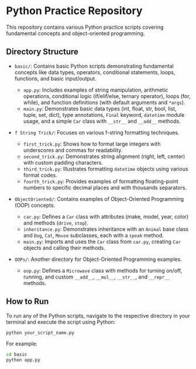 # Python Practice Repository

This repository contains various Python practice scripts covering fundamental concepts and object-oriented programming.

## Directory Structure

- `basic/`: Contains basic Python scripts demonstrating fundamental concepts like data types, operators, conditional statements, loops, functions, and basic input/output.
  - `app.py`: Includes examples of string manipulation, arithmetic operations, conditional logic (if/elif/else, ternary operator), loops (for, while), and function definitions (with default arguments and `*args`).
  - `main.py`: Demonstrates basic data types (int, float, str, bool, list, tuple, set, dict), type annotations, `Final` keyword, `datetime` module usage, and a simple `Car` class with `__str__` and `__add__` methods.

- `f String Trick/`: Focuses on various f-string formatting techniques.
  - `first_trick.py`: Shows how to format large integers with underscores and commas for readability.
  - `second_trick.py`: Demonstrates string alignment (right, left, center) with custom padding characters.
  - `third_trick.py`: Illustrates formatting `datetime` objects using various format codes.
  - `fourth_trick.py`: Provides examples of formatting floating-point numbers to specific decimal places and with thousands separators.

- `ObjectOriented/`: Contains examples of Object-Oriented Programming (OOP) concepts.
  - `car.py`: Defines a `Car` class with attributes (make, model, year, color) and methods (`drive`, `stop`).
  - `inheritance.py`: Demonstrates inheritance with an `Animal` base class and `Dog`, `Cat`, `Mouse` subclasses, each with a `speak` method.
  - `main.py`: Imports and uses the `Car` class from `car.py`, creating `Car` objects and calling their methods.

- `OOPs/`: Another directory for Object-Oriented Programming examples.
  - `oop.py`: Defines a `Microwave` class with methods for turning on/off, running, and custom `__add__`, `__mul__`, `__str__`, and `__repr__` methods.

## How to Run

To run any of the Python scripts, navigate to the respective directory in your terminal and execute the script using Python:

```bash
python your_script_name.py
```

For example:

```bash
cd basic
python app.py
